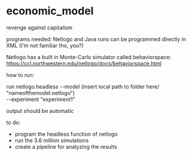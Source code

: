 # economic_model
revenge against capitalism

programs needed: Netlogo and Java
runs can be programmed directly in XML (I'm not familiar tho, you?)

Netlogo has a built in Monte-Carlo simulator called behaviorspace: https://ccl.northwestern.edu/netlogo/docs/behaviorspace.html

how to run:

run netlogo.headless
--model (insert local path to folder here/ "nameofthemodel.netlogo") \
--experiment "experiment1"


output should be automatic


to do:

- program the headless function of netlogo
- run the 3.6 million simulations
- create a pipeline for analyzing the results

